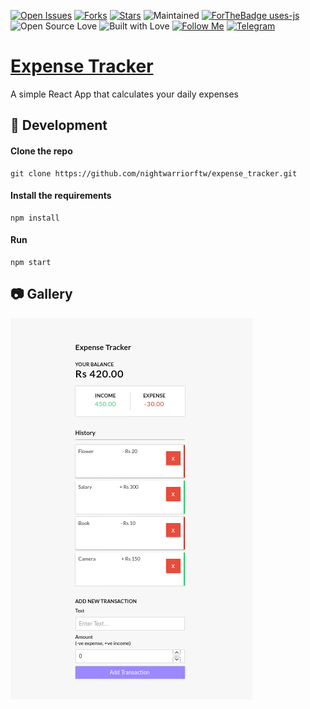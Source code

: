 [![Open Issues](https://img.shields.io/github/issues/nightwarriorftw/expense_tracker?style=for-the-badge&logo=github)](https://github.com/nightwarriorftw/expense_tracker/issues) [![Forks](https://img.shields.io/github/forks/nightwarriorftw/expense_tracker?style=for-the-badge&logo=github)](https://github.com/nightwarriorftw/expense_tracker/network/members) [![Stars](https://img.shields.io/github/stars/nightwarriorftw/expense_tracker?style=for-the-badge&logo=reverbnation)](https://github.com/nightwarriorftw/expense_tracker/stargazers) ![Maintained](https://img.shields.io/maintenance/yes/2020?style=for-the-badge&logo=github) [![ForTheBadge uses-js](http://ForTheBadge.com/images/badges/uses-js.svg)](http://ForTheBadge.com) ![Open Source Love](https://img.shields.io/badge/Open%20Source-%E2%99%A5-red?style=for-the-badge&logo=open-source-initiative) ![Built with Love](https://img.shields.io/badge/Built%20With-%E2%99%A5-critical?style=for-the-badge&logo=ko-fi) [![Follow Me](https://img.shields.io/twitter/follow/nightwarriorftw?color=blue&label=Follow%20%40nightwarriorftw&logo=twitter&style=for-the-badge)](https://twitter.com/intent/follow?screen_name=nightwarriorftw) [![Telegram](https://img.shields.io/badge/Telegram-Chat-informational?style=for-the-badge&logo=telegram)](https://telegram.me/nightwarriorftw)

# [Expense Tracker](https://expensetracker007.netlify.app)

A simple React App that calculates your daily expenses

## :wrench: Development

#### Clone the repo
```
git clone https://github.com/nightwarriorftw/expense_tracker.git
```

#### Install the requirements
```
npm install
```

#### Run
```
npm start
```

## :camera: Gallery

![front page](./public/front.png)
